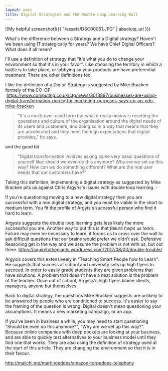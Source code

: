 ```yaml
---
layout: post
title: Digital Strategies and the Double Loop Learning Wall
---
```


![My helpful screenshot]({{ "/assets/DSC00051.JPG" | absolute_url }})


What's the difference between a Strategy and a Digital strategy? Haven't we been using IT strategically for years? We have Chief Digital Officers? What does it all mean?

I'll use a definition of strategy that "it's what you do to change your environment so that it's in your favor". Like choosing the territory in which a battle is to take place, or lobbying so your products are have preferential treatment. There are other definitions too.

I like the definition of a Digital Strategy is suggested by Mike Bracken formely of the CO-OP  https://www.computing.co.uk/ctg/news/3013897/businesses-are-using-digital-transformation-purely-for-marketing-purposes-says-co-op-cdo-mike-bracken

> "It's a much over-used term but what it really means is resetting the operations and culture of the organisation around the digital needs of its users and customers, and doing so in a way that means that they are accelerated and they meet the high expectations that digital provides," he says.

and the good bit

> "Digital transformation involves asking some very basic questions of yourself like: should we even do this anymore? Why are we set up this way? How can we do something different? What are the real user needs that our customers have?"

Taking this definition, implementing a digital strategy as suggested by Mike Bracken pits us against Chris Argyris's issues with double loop learning. -

If you're questioning moving to a new digital strategy then you are successful with a non digital strategy, and you must be viable in the short to medium term. You fit the profile of Argyis's successful person who find it hard to learn.


Argysis suggests the double loop learning gets less likely the more successful you are. Another way to put this is that *failure helps us learn*. Failure may even be necessary to learn, it forces us to cross over the wall to ask difficult questions that our brains would prefer we didn't ask. Defensive Reasoning get in the way and we assume the problem is not with us, but out there. https://squiretothegiants.wordpress.com/2017/08/03/double-trouble/

Argysis covers this extensiveely in "Teaching Smart People how to Learn". He suggests that success at school and university sets up high flyers to succeed. In order to easily grade students they are given problems that have solutions. A problem that doesn't have a neat solution is the problem of the teacher. Once out of school, Argysis's high flyers blame clients, managers, anyone but themselves.

Back to digital strategy, the questions Mike Bracken suggests are unlikely to be answered by people who are conditioned to success. It's easier to say the framing of the question is wrong. Digital doesn't mean questioning your assumptions. It means a new marketing campaign, or an app.

If you've been in business a while, you may need to start questioning "Should be even do this anymore?", "Why are we set up this way?". Because online companies with deep pockets are looking at your business, and are able to quickly test alternatives to your business model until they find one that works. They are also using the definition of strategy used at the start of this article. They are changing the environment so that it is in their favour.

http://mailchi.mp/martingeddes/amazon-torpedoes-telephony
